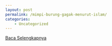 ```yaml
---
layout: post
permalink: /mimpi-burung-gagak-menurut-islam/
categories:
    - Uncategorized
---
```


[Baca Selengkapnya](/02)